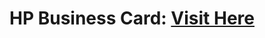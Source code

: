 # HP Business Card: <a href="https://howlingpixelscard.netlify.app/" target="_blank">Visit Here</a>
